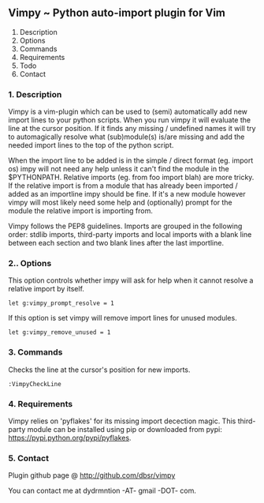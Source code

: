 ##        Vimpy ~ Python auto-import plugin for Vim

1. Description                                          
2. Options                                              
3. Commands                                             
4. Requirements                                         
5. Todo                                                 
6. Contact                                              


### 1. Description                                         

Vimpy is a vim-plugin which can be used to (semi) automatically add 
new import lines to your python scripts. 
When you run vimpy it will evaluate the line at the cursor position. If it 
finds any missing / undefined names it will try to automagically resolve 
what (sub)module(s) is/are missing and add the needed import lines to the top 
of the python script.

When the import line to be added is in the simple / direct format (eg. import
os) impy will not need any help unless it can't find the module in the
$PYTHONPATH. 
Relative imports (eg. from foo import blah) are more tricky. If the relative 
import is from a module that has already been imported / added as an
importline impy should be fine. If it's a new module however vimpy will most
likely need some help and (optionally) prompt for the module the relative
import is importing from.

Vimpy follows the PEP8 guidelines. Imports are grouped in the following order:
stdlib imports, third-party imports and local imports with a blank line 
between each section and two blank lines after the last importline.

### 2.. Options                                                 

This option controls whether impy will ask for help when it cannot resolve
a relative import by itself.

    let g:vimpy_prompt_resolve = 1

If this option is set vimpy will remove import lines for unused modules.

    let g:vimpy_remove_unused = 1

### 3. Commands                                               
                                                    
Checks the line at the cursor's position for new imports.
    
    :VimpyCheckLine

### 4. Requirements

Vimpy relies on 'pyflakes' for its missing import decection magic. This
third-party module can be installed using pip or downloaded from
pypi: https://pypi.python.org/pypi/pyflakes.

### 5. Contact

Plugin github page @ http://github.com/dbsr/vimpy

You can contact me at dydrmntion -AT- gmail -DOT- com.
